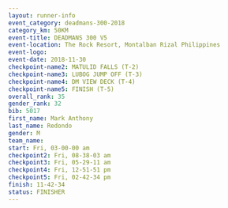 ```yaml
---
layout: runner-info 
event_category: deadmans-300-2018 
category_km: 50KM 
event-title: DEADMANS 300 V5 
event-location: The Rock Resort, Montalban Rizal Philippines 
event-logo: 
event-date: 2018-11-30 
checkpoint-name2: MATULID FALLS (T-2) 
checkpoint-name3: LUBOG JUMP OFF (T-3) 
checkpoint-name4: DM VIEW DECK (T-4) 
checkpoint-name5: FINISH (T-5) 
overall_rank: 35
gender_rank: 32
bib: 5017
first_name: Mark Anthony
last_name: Redondo
gender: M
team_name: 
start: Fri, 03-00-00 am
checkpoint2: Fri, 08-38-03 am
checkpoint3: Fri, 05-29-11 am
checkpoint4: Fri, 12-51-51 pm
checkpoint5: Fri, 02-42-34 pm
finish: 11-42-34
status: FINISHER
---
```

